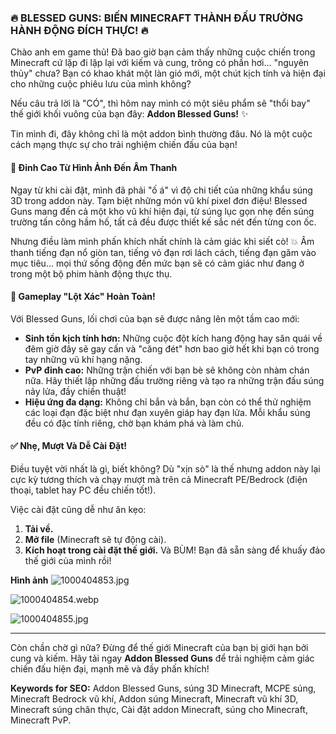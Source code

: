 
### 🔥 BLESSED GUNS: BIẾN MINECRAFT THÀNH ĐẤU TRƯỜNG HÀNH ĐỘNG ĐÍCH THỰC! 🔥

Chào anh em game thủ! Đã bao giờ bạn cảm thấy những cuộc chiến trong Minecraft cứ lặp đi lặp lại với kiếm và cung, trông có phần hơi... "nguyên thủy" chưa? Bạn có khao khát một làn gió mới, một chút kịch tính và hiện đại cho những cuộc phiêu lưu của mình không?

Nếu câu trả lời là "CÓ", thì hôm nay mình có một siêu phẩm sẽ "thổi bay" thế giới khối vuông của bạn đây: **Addon Blessed Guns!** ✨

Tin mình đi, đây không chỉ là một addon bình thường đâu. Nó là một cuộc cách mạng thực sự cho trải nghiệm chiến đấu của bạn!

#### 🔫 Đỉnh Cao Từ Hình Ảnh Đến Âm Thanh

Ngay từ khi cài đặt, mình đã phải "ố á" vì độ chi tiết của những khẩu súng 3D trong addon này. Tạm biệt những món vũ khí pixel đơn điệu! Blessed Guns mang đến cả một kho vũ khí hiện đại, từ súng lục gọn nhẹ đến súng trường tấn công hầm hố, tất cả đều được thiết kế sắc nét đến từng con ốc.

Nhưng điều làm mình phấn khích nhất chính là cảm giác khi siết cò! 💥 Âm thanh tiếng đạn nổ giòn tan, tiếng vỏ đạn rơi lách cách, tiếng đạn găm vào mục tiêu... mọi thứ sống động đến mức bạn sẽ có cảm giác như đang ở trong một bộ phim hành động thực thụ.

#### 🎯 Gameplay "Lột Xác" Hoàn Toàn!

Với Blessed Guns, lối chơi của bạn sẽ được nâng lên một tầm cao mới:

* **Sinh tồn kịch tính hơn:** Những cuộc đột kích hang động hay săn quái về đêm giờ đây sẽ gay cấn và "căng đét" hơn bao giờ hết khi bạn có trong tay những vũ khí hạng nặng.
* **PvP đỉnh cao:** Những trận chiến với bạn bè sẽ không còn nhàm chán nữa. Hãy thiết lập những đấu trường riêng và tạo ra những trận đấu súng nảy lửa, đầy chiến thuật!
* **Hiệu ứng đa dạng:** Không chỉ bắn và bắn, bạn còn có thể thử nghiệm các loại đạn đặc biệt như đạn xuyên giáp hay đạn lửa. Mỗi khẩu súng đều có đặc tính riêng, chờ bạn khám phá và làm chủ.

#### ✅ Nhẹ, Mượt Và Dễ Cài Đặt!

Điều tuyệt vời nhất là gì, biết không? Dù "xịn sò" là thế nhưng addon này lại cực kỳ tương thích và chạy mượt mà trên cả Minecraft PE/Bedrock (điện thoại, tablet hay PC đều chiến tốt!).

Việc cài đặt cũng dễ như ăn kẹo:
1.  **Tải về.**
2.  **Mở file** (Minecraft sẽ tự động cài).
3.  **Kích hoạt trong cài đặt thế giới.**
Và BÙM! Bạn đã sẵn sàng để khuấy đảo thế giới của mình rồi!

**Hình ảnh**
![1000404853.jpg](https://i.ibb.co/x86q8gxj/1000404853.jpg)

![1000404854.webp](https://i.ibb.co/CjyHr9R/1000404854.webp)

![1000404855.jpg](https://i.ibb.co/ymS5NtSt/1000404855.jpg)

---

Còn chần chờ gì nữa? Đừng để thế giới Minecraft của bạn bị giới hạn bởi cung và kiếm. Hãy tải ngay **Addon Blessed Guns** để trải nghiệm cảm giác chiến đấu hiện đại, mạnh mẽ và đầy phấn khích!

**Keywords for SEO:**
Addon Blessed Guns, súng 3D Minecraft, MCPE súng, Minecraft Bedrock vũ khí, Addon súng Minecraft, Minecraft vũ khí 3D, Minecraft súng chân thực, Cài đặt addon Minecraft, súng cho Minecraft, Minecraft PvP.